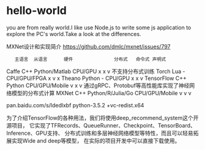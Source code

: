 # hello-world

you are from really world.I like use Node.js to write some js application to explore
the PC's world.Take a look at the differences.

MXNet设计和实现简介
https://github.com/dmlc/mxnet/issues/797

	   主语言	从语言	     硬件	              分布式	命令式	声明式
Caffe	C++	Python/Matlab	CPU/GPU	            x	    x	    v           不支持分布式训练
Torch	Lua	-	            CPU/GPU/FPGA	      x	    v	    x
Theano	Python	-	      CPU/GPU	            x	    x	    v
TensorFlow	C++	Python	CPU/GPU/Mobile      v	    x	    v           通过gRPC、Protobuf等高性能库实现了神经网络模型的分布式计算
MXNet	C++	Python/R/Julia/Go	CPU/GPU/Mobile	v   	v	    v

pan.baidu.com/s/ldedlxbf
python-3.5.2 +vc-redist.x64

为了介绍TensorFlow的各种用法，我们将使用deep_recommend_system这个开源项目，
它实现了TFRecords、QueueRunner、Checkpoint、TensorBoard、Inference、GPU支持、
分布式训练和多层神经网络模型等特性，而且可以轻易拓展实现Wide and deep等模型，
在实际的项目开发中可以直接下载使用。
